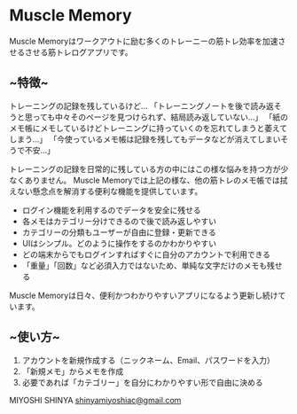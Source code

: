 # Muscle Memory

Muscle Memoryはワークアウトに励む多くのトレーニーの筋トレ効率を加速させるさせる筋トレログアプリです。

## ~特徴~
トレーニングの記録を残しているけど…
「トレーニングノートを後で読み返そうと思っても中々そのページを見つけられず、結局読み返していない…」
「紙のメモ帳にメモしているけどトレーニングに持っていくのを忘れてしまうと萎えてしまう…」
「今使っているメモ帳は記録を残してもデータなどが消えてしまいそうで不安…」

トレーニングの記録を日常的に残している方の中にはこの様な悩みを持つ方が少なくありません。
Muscle Memoryでは上記の様な、他の筋トレのメモ帳では拭えない懸念点を解消する便利な機能を提供しています。

* ログイン機能を利用するのでデータを安全に残せる
* 各メモはカテゴリー分けできるので後で読み返しやすい
* カテゴリーの分類もユーザーが自由に登録・更新できる
* UIはシンプル。どのように操作をするのかわかりやすい
* どの端末からでもログインすればすぐに自分のアカウントで利用できる
* 「重量」「回数」など必須入力ではないため、単純な文字だけのメモも残せる


Muscle Memoryは日々、便利かつわかりやすいアプリになるよう更新し続けています。

## ~使い方~

1. アカウントを新規作成する（ニックネーム、Email、パスワードを入力）
2. 「新規メモ」からメモを作成
3. 必要であれば「カテゴリー」を自分にわかりやすい形で自由に決める





MIYOSHI SHINYA
shinyamiyoshiac@gmail.com